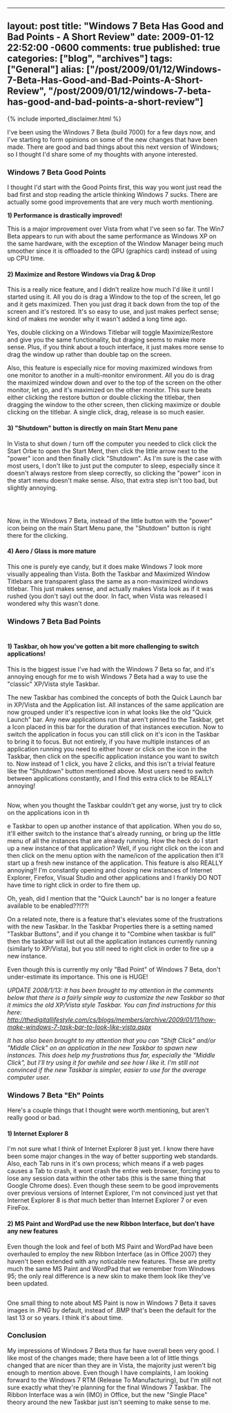  ---
  layout: post
  title: "Windows 7 Beta Has Good and Bad Points - A Short Review"
  date: 2009-01-12 22:52:00 -0600
  comments: true
  published: true
  categories: ["blog", "archives"]
  tags: ["General"]
  alias: ["/post/2009/01/12/Windows-7-Beta-Has-Good-and-Bad-Points-A-Short-Review", "/post/2009/01/12/windows-7-beta-has-good-and-bad-points-a-short-review"]
  ---
<!-- more -->
{% include imported_disclaimer.html %}
<p>I've been using the Windows 7 Beta (build 7000) for a few days now, and I've starting to form opinions on some of the new changes that have been made. There are good and bad things about this next version of Windows; so I thought I'd share some of my thoughts with anyone interested.</p>
<h3>Windows 7 Beta Good Points</h3>
<p>I thought I'd start with the Good Points first, this way you wont just read the bad first and stop reading the article thinking Windows 7 sucks. There are actually some good improvements that are very much worth mentioning.</p>
<p><strong>1) Performance is drastically improved!</strong></p>
<p>This is a major improvement over Vista from what I've seen so far. The Win7 Beta appears to run with about the same performance as Windows XP on the same hardware, with the exception of the Window Manager being much smoother since it is offloaded to the GPU (graphics card) instead of using up CPU time.</p>
<h4>2) Maximize and Restore Windows via Drag &amp; Drop</h4>
<p>This is a really nice feature, and I didn't realize how much I'd like it until I started using it. All you do is drag a Window to the top of the screen, let go and it gets maximized. Then you just drag it back down from the top of the screen and it's restored. It's so easy to use, and just makes perfect sense; kind of makes me wonder why it wasn't added a long time ago.</p>
<p>Yes, double clicking on a Windows Titlebar will toggle Maximize/Restore and give you the same functionality, but draging seems to make more sense. Plus, if you think about a touch interface, it just makes more sense to drag the window up rather than double tap on the screen.</p>
<p>Also, this feature is especially nice for moving maximized windows from one monitor to another in a multi-monitor environment. All you do is drag the maximized window down and over to the top of the screen on the other monitor, let go, and it's maximized on the other monitor. This sure beats either clicking the restore button or double clicking the titlebar, then dragging the window to the other screen, then clicking maximize or double clicking on the titlebar. A single click, drag, release is so much easier.</p>
<h4>3) "Shutdown" button is directly on main Start Menu pane</h4>
<p>In Vista to shut down / turn off the computer you needed to click click the Start Orbe to open the Start Ment, then click the little arrow next to the "power" icon and then finally click "Shutdown". As I'm sure is the case with most users, I don't like to just put the computer to sleep, especially since it doesn't always restore from sleep correctly, so clicking the "power" icon in the start menu doesn't make sense. Also, that extra step isn't too bad, but slightly annoying.</p>
<p><img src="/image.axd?picture=Win7Beta-StartMenu-ShutdownButton.png" alt="" /></p>
<p>&nbsp;</p>
<p>Now, in the Windows 7 Beta, instead of the little button with the "power" icon being on the main Start Menu pane, the "Shutdown" button is right there for the clicking.&nbsp;</p>
<h4>4) Aero / Glass is more mature</h4>
<p>This one is purely eye candy, but it does make Windows 7 look more visually appealing than Vista. Both the Taskbar and Maximized Window Titlebars are transparent glass the same as a non-maximized windows titlebar. This just makes sense, and actually makes Vista look as if it was rushed (you don't say) out the door. In fact, when Vista was released I wondered why this wasn't done.</p>
<h3>Windows 7 Beta Bad Points <br /><br /></h3>
<h4><strong>1) Taskbar, oh how you've gotten a bit more challenging to switch applications!<br /></strong></h4>
<p>This is the biggest issue I've had with the Windows 7 Beta so far, and it's annoying enough for me to wish Windows 7 Beta had a way to use the "classic" XP/Vista style Taskbar.</p>
<p>The new Taskbar has combined the concepts of both the Quick Launch bar in XP/Vista and the Application list. All instances of the same application are now grouped under it's respective icon in what looks like the old "Quick Launch" bar. Any new applications run that aren't pinned to the Taskbar, get a Icon placed in this bar for the duration of that instances execution. Now to switch the application in focus you can still click on it's icon in the Taskbar to bring it to focus. But not entirely, if you have multiple instances of an application running you need to either hover or click on the icon in the Taskbar, then click on the specific application instance you want to switch to. Now instead of 1 click, you have 2 clicks, and this isn't a trivial feature like the "Shutdown" button mentioned above. Most users need to switch between applications constantly, and I find this extra click to be REALLY annoying!</p>
<p><img src="/image.axd?picture=Win7Beta-TaskbarCombinedQuickLaunch.png" alt="" /></p>
<p>Now, when you thought the Taskbar couldn't get any worse, just try to click on the applications icon in th</p>
<p>e Taskbar to open up another instance of that application. When you do so, it'll either switch to the instance that's already running, or bring up the little menu of all the instances that are already running. How the heck do I start up a new instance of that application? Well, if you right click on the icon and then click on the menu option with the name/icon of the application then it'll start up a fresh new instance of the application. This feature is also REALLY annoying!! I'm constantly opening and closing new instances of Internet Explorer, Firefox, Visual Studio and other applications and I frankly DO NOT have time to right click in order to fire them up.</p>
<p>Oh, yeah, did I mention that the "Quick Launch" bar is no longer a feature available to be enabled??!??!</p>
<p>On a related note, there is a feature that's eleviates some of the frustrations with the new Taskbar. In the Taskbar Properties there is a setting named "Taskbar Buttons", and if you change it to "Combine when taskbar is full" then the taskbar will list out all the application instances currently running (similarly to XP/Vista), but you still need to right click in order to fire up a new instance.</p>
<p>Even though this is currently my only "Bad Point" of Windows 7 Beta, don't under-estimate its importance. This one is HUGE!</p>
<p><em>UPDATE 2008/1/13: It has been brought to my attention in the comments below that there is a fairly simple way to customize the new Taskbar so that it mimics the old XP/Vista style Taskbar. You can find instructions for this here:&nbsp; <a href="http://thedigitallifestyle.com/cs/blogs/members/archive/2009/01/11/how-make-windows-7-task-bar-to-look-like-vista.aspx">http://thedigitallifestyle.com/cs/blogs/members/archive/2009/01/11/how-make-windows-7-task-bar-to-look-like-vista.aspx</a></em></p>
<p><em>It has also been brought to my attention that you can "Shift Click" and/or "Middle Click" on an application in the new Taskbar to spawn new instances. This does help my frustrations thus far, especially the "Middle Click", but I'll try using it for awhile and see how I like it. I'm still not convinced if the new Taskbar is simpler, easier to use for the average computer user.</em></p>
<h3>Windows 7 Beta "Eh" Points</h3>
<p>Here's a couple things that I thought were worth mentioning, but aren't really good or bad.</p>
<h4>1) Internet Explorer 8</h4>
<p>I'm not sure what I think of Internet Explorer 8 just yet. I know there have been some major changes in the way of better supporting web standards. Also, each Tab runs in it's own process; which means if a web pages causes a Tab to crash, it wont crash the entire web browser, forcing you to lose any session data within the other tabs (this is the same thing that Google Chrome does). Even though these seem to be good improvements over previous versions of Internet Explorer, I'm not convinced just yet that Internet Explorer 8 is <em>that</em> much better than Internet Explorer 7 or even FireFox.</p>
<h4>2) MS Paint and WordPad use the new Ribbon Interface, but don't have any new features</h4>
<p>Even though the look and feel of both MS Paint and WordPad have been overhauled to employ the new Ribbon Interface (as in Office 2007) they haven't been extended with any noticable new features. These are pretty much the same MS Paint and WordPad that we remember from Windows 95; the only real difference is a new skin to make them look like they've been updated.</p>
<p><img src="/image.axd?picture=Win7-MSPaint-Ribbon.png" alt="" /></p>
<p>One small thing to note about MS Paint is now in Windows 7 Beta it saves images in .PNG by default, instead of .BMP that's been the default for the last 13 or so years. I think it's about time.</p>
<h3>Conclusion</h3>
<p>My impressions of Windows 7 Beta thus far have overall been very good. I like most of the changes made; there have been a lot of little things changed that are nicer than they are in Vista, the majority just weren't big enough to mention above. Even though I have complaints, I am looking forward to the Windows 7 RTM (Release To Manufacturing), but I'm still not sure exactly what they're planning for the final Windows 7 Taskbar. The Ribbon Interface was a win (IMO) in Office, but the new "Single Place" theory around the new Taskbar just isn't seeming to make sense to me.</p>
